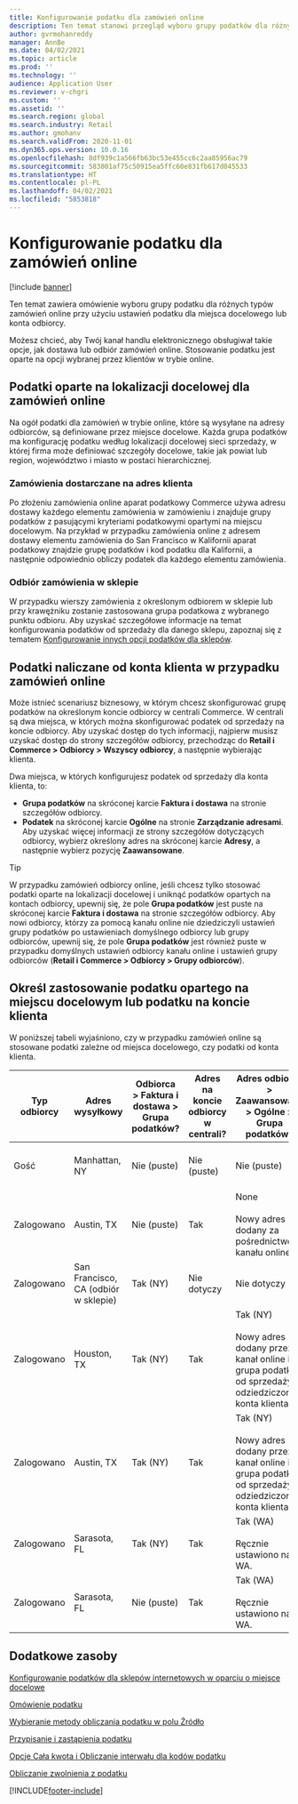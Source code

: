 ```yaml
---
title: Konfigurowanie podatku dla zamówień online
description: Ten temat stanowi przegląd wyboru grupy podatków dla różnych typów zamówień w trybie online w Dynamics 365 Commerce.
author: gvrmohanreddy
manager: AnnBe
ms.date: 04/02/2021
ms.topic: article
ms.prod: ''
ms.technology: ''
audience: Application User
ms.reviewer: v-chgri
ms.custom: ''
ms.assetid: ''
ms.search.region: global
ms.search.industry: Retail
ms.author: gmohanv
ms.search.validFrom: 2020-11-01
ms.dyn365.ops.version: 10.0.16
ms.openlocfilehash: 8df939c1a566fb63bc53e455cc6c2aa85956ac79
ms.sourcegitcommit: 583801af75c50915ea5ffc60e831fb617d045533
ms.translationtype: HT
ms.contentlocale: pl-PL
ms.lasthandoff: 04/02/2021
ms.locfileid: "5853818"
---
```

# <a name="configure-sales-tax-for-online-orders"></a>Konfigurowanie podatku dla zamówień online

[!include [banner](includes/banner.md)]

Ten temat zawiera omówienie wyboru grupy podatku dla różnych typów zamówień online przy użyciu ustawień podatku dla miejsca docelowego lub konta odbiorcy. 

Możesz chcieć, aby Twój kanał handlu elektronicznego obsługiwał takie opcje, jak dostawa lub odbiór zamówień online. Stosowanie podatku jest oparte na opcji wybranej przez klientów w trybie online. 

## <a name="destination-based-taxes-for-online-orders"></a>Podatki oparte na lokalizacji docelowej dla zamówień online

Na ogół podatki dla zamówień w trybie online, które są wysyłane na adresy odbiorców, są definiowane przez miejsce docelowe. Każda grupa podatków ma konfigurację podatku według lokalizacji docelowej sieci sprzedaży, w której firma może definiować szczegóły docelowe, takie jak powiat lub region, województwo i miasto w postaci hierarchicznej.

### <a name="orders-delivered-to-customer-address"></a>Zamówienia dostarczane na adres klienta

Po złożeniu zamówienia online aparat podatkowy Commerce używa adresu dostawy każdego elementu zamówienia w zamówieniu i znajduje grupy podatków z pasującymi kryteriami podatkowymi opartymi na miejscu docelowym. Na przykład w przypadku zamówienia online z adresem dostawy elementu zamówienia do San Francisco w Kalifornii aparat podatkowy znajdzie grupę podatków i kod podatku dla Kalifornii, a następnie odpowiednio obliczy podatek dla każdego elementu zamówienia.

### <a name="order-pick-up-in-store"></a>Odbiór zamówienia w sklepie

W przypadku wierszy zamówienia z określonym odbiorem w sklepie lub przy krawężniku zostanie zastosowana grupa podatkowa z wybranego punktu odbioru. Aby uzyskać szczegółowe informacje na temat konfigurowania podatków od sprzedaży dla danego sklepu, zapoznaj się z tematem [Konfigurowanie innych opcji podatków dla sklepów](https://docs.microsoft.com/dynamicsax-2012/appuser-itpro/set-other-tax-options-for-stores).

## <a name="customer-account-based-taxes-for-online-orders"></a>Podatki naliczane od konta klienta w przypadku zamówień online

Może istnieć scenariusz biznesowy, w którym chcesz skonfigurować grupę podatków na określonym koncie odbiorcy w centrali Commerce. W centrali są dwa miejsca, w których można skonfigurować podatek od sprzedaży na koncie odbiorcy. Aby uzyskać dostęp do tych informacji, najpierw musisz uzyskać dostęp do strony szczegółów odbiorcy, przechodząc do **Retail i Commerce \> Odbiorcy \> Wszyscy odbiorcy**, a następnie wybierając klienta.

Dwa miejsca, w których konfigurujesz podatek od sprzedaży dla konta klienta, to:

- **Grupa podatków** na skróconej karcie **Faktura i dostawa** na stronie szczegółów odbiorcy. 
- **Podatek** na skróconej karcie **Ogólne** na stronie **Zarządzanie adresami**. Aby uzyskać więcej informacji ze strony szczegółów dotyczących odbiorcy, wybierz określony adres na skróconej karcie **Adresy**, a następnie wybierz pozycję **Zaawansowane**.

> [!TIP]
> W przypadku zamówień odbiorcy online, jeśli chcesz tylko stosować podatki oparte na lokalizacji docelowej i uniknąć podatków opartych na kontach odbiorcy, upewnij się, że pole **Grupa podatków** jest puste na skróconej karcie **Faktura i dostawa** na stronie szczegółów odbiorcy. Aby nowi odbiorcy, którzy za pomocą kanału online nie dziedziczyli ustawień grupy podatków po ustawieniach domyślnego odbiorcy lub grupy odbiorców, upewnij się, że pole **Grupa podatków** jest również puste w przypadku domyślnych ustawień odbiorcy kanału online i ustawień grupy odbiorców (**Retail i Commerce \> Odbiorcy \> Grupy odbiorców**).

## <a name="determine-destination-based-tax-or-customer-account-based-tax-applicability"></a>Określ zastosowanie podatku opartego na miejscu docelowym lub podatku na koncie klienta 

W poniższej tabeli wyjaśniono, czy w przypadku zamówień online są stosowane podatki zależne od miejsca docelowego, czy podatki od konta klienta. 

| Typ odbiorcy | Adres wysyłkowy                   | Odbiorca > Faktura i dostawa > Grupa podatków? | Adres na koncie odbiorcy w centrali? | Adres odbiorcy > Zaawansowane > Ogólne > Grupa podatków?                                              | Zastosowana grupa podatków      |
|---------------|------------------------------------|-----------------------------------------------------|-----------------------------------|--------------------------------------------------------------------------------------------------------|------------------------------|
| Gość         | Manhattan, NY                      | Nie (puste)                                                | Nie (puste)                              | Nie (puste)                                                                                                   | NY (podatki oparte na lokalizacjach docelowych) |
| Zalogowano     | Austin, TX                          | Nie (puste)                                             | Tak                               | None<br/><br/>Nowy adres dodany za pośrednictwem kanału online.                                                            | TX (podatki oparte na lokalizacjach docelowych) |
| Zalogowano     | San Francisco, CA (odbiór w sklepie) | Tak (NY)                                            | Nie dotyczy                              | Nie dotyczy                                                                                                    | CA (podatki oparte na lokalizacjach docelowych) |
| Zalogowano     | Houston, TX                         | Tak (NY)                                            | Tak                               | Tak (NY)<br/><br/>Nowy adres dodany przez kanał online i grupa podatku od sprzedaży odziedziczona z konta klienta. | NY (podatki według konta odbiorcy)  |
| Zalogowano     | Austin, TX                          | Tak (NY)                                            | Tak                               | Tak (NY)<br/><br/>Nowy adres dodany przez kanał online i grupa podatku od sprzedaży odziedziczona z konta klienta. | NY (podatki według konta odbiorcy)  |
| Zalogowano     | Sarasota, FL                       | Tak (NY)                                            | Tak                               | Tak (WA)<br/><br/>Ręcznie ustawiono na WA.                                                                          | WA (podatki według konta odbiorcy)  |
| Zalogowano     | Sarasota, FL                       | Nie (puste)                                                | Tak                               | Tak (WA)<br/><br/>Ręcznie ustawiono na WA.                                                                          | WA (podatki według konta odbiorcy)  |

## <a name="additional-resources"></a>Dodatkowe zasoby

[Konfigurowanie podatków dla sklepów internetowych w oparciu o miejsce docelowe](https://docs.microsoft.com/dynamicsax-2012/appuser-itpro/set-up-taxes-for-online-stores-based-on-destination)

[Omówienie podatku](https://docs.microsoft.com/dynamics365/finance/general-ledger/indirect-taxes-overview?toc=/dynamics365/commerce/toc.json) 

[Wybieranie metody obliczania podatku w polu Źródło](https://docs.microsoft.com/dynamics365/finance/general-ledger/sales-tax-calculation-methods-origin-field?toc=/dynamics365/commerce/toc.json) 

[ Przypisanie i zastąpienia podatku](https://docs.microsoft.com/dynamics365/supply-chain/procurement/tasks/sales-tax-assignment-overrides?toc=/dynamics365/commerce/toc.json) 

[Opcje Cała kwota i Obliczanie interwału dla kodów podatku](https://docs.microsoft.com/dynamics365/finance/general-ledger/whole-amount-interval-options-sales-tax-codes?toc=/dynamics365/commerce/toc.json) 

[Obliczanie zwolnienia z podatku](tax-exempt-price-inclusive.md) 



[!INCLUDE[footer-include](../includes/footer-banner.md)]
